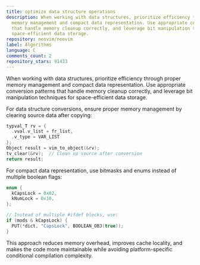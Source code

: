 ```yaml
---
title: optimize data structure operations
description: When working with data structures, prioritize efficiency through proper
  memory management and compact data representation. Use appropriate conversion patterns
  that handle memory cleanup correctly, and leverage bit manipulation techniques for
  space-efficient data storage.
repository: neovim/neovim
label: Algorithms
language: C
comments_count: 2
repository_stars: 91433
---
```


When working with data structures, prioritize efficiency through proper memory management and compact data representation. Use appropriate conversion patterns that handle memory cleanup correctly, and leverage bit manipulation techniques for space-efficient data storage.

For data structure conversions, ensure proper memory management by clearing source data after copying:
```c
typval_T rv = {
  .vval.v_list = fr_list,
  .v_type = VAR_LIST
};
Object result = vim_to_object(&rv);
tv_clear(&rv);  // Clean up source after conversion
return result;
```

For compact data representation, use bitmasks and enums instead of multiple boolean flags:
```c
enum {
  kCapsLock = 0x02,
  kNumLock = 0x10,
};

// Instead of multiple #ifdef blocks, use:
if (mods & kCapsLock) {
  PUT(*dict, "CapsLock", BOOLEAN_OBJ(true));
}
```

This approach reduces memory overhead, improves cache locality, and makes the code more maintainable while avoiding platform-specific conditional compilation complexity.